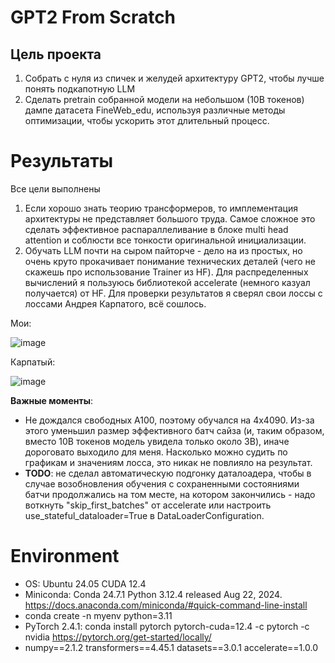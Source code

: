 # GPT2 From Scratch

## Цель проекта
1. Собрать с нуля из спичек и желудей архитектуру GPT2, чтобы лучше понять подкапотную LLM
2. Сделать pretrain собранной модели на небольшом (10B токенов) дампе датасета FineWeb_edu, используя различные методы оптимизации, чтобы ускорить этот длительный процесс.

# Результаты
Все цели выполнены
1. Если хорошо знать теорию трансформеров, то имплементация архитектуры не представляет большого труда. Самое сложное это сделать эффективное распараллеливание в блоке multi head attention и соблюсти все тонкости оригинальной инициализации.
2. Обучать LLM почти на сыром пайторче - дело на из простых, но очень круто прокачивает понимание технических деталей (чего не скажешь про использование Trainer из HF). Для распределенных вычислений я пользуюсь библиотекой accelerate (немного казуал получается) от HF. Для проверки результатов я сверял свои лоссы с лоссами Андрея Карпатого, всё сошлось.

Мои:

![image](https://github.com/user-attachments/assets/e547e9df-243e-4628-a315-2b81e3fff07d)

Карпатый:

![image](https://github.com/user-attachments/assets/66ef3b3b-e296-4bd2-80d7-adf5ee76f019)

**Важные моменты**:
- Не дождался свободных A100, поэтому обучался на 4x4090. Из-за этого уменьшил размер эффективного батч сайза (и, таким образом, вместо 10B токенов модель увидела только около 3B), иначе дороговато выходило для меня. Насколько можно судить по графикам и значениям лосса, это никак не повлияло на результат.
- **TODO**: не сделал автоматическую подгонку даталоадера, чтобы в случае возобновления обучения с сохраненными состояниями батчи продолжались на том месте, на котором закончились - надо воткнуть "skip_first_batches" от accelerate или настроить use_stateful_dataloader=True в DataLoaderConfiguration. 


# Environment

- OS: Ubuntu 24.05 CUDA 12.4
- Miniconda: Conda 24.7.1 Python 3.12.4 released Aug 22, 2024. https://docs.anaconda.com/miniconda/#quick-command-line-install
- conda create -n myenv python=3.11
- PyTorch 2.4.1: conda install pytorch pytorch-cuda=12.4 -c pytorch -c nvidia    https://pytorch.org/get-started/locally/
- numpy==2.1.2 transformers==4.45.1 datasets==3.0.1 accelerate==1.0.0
